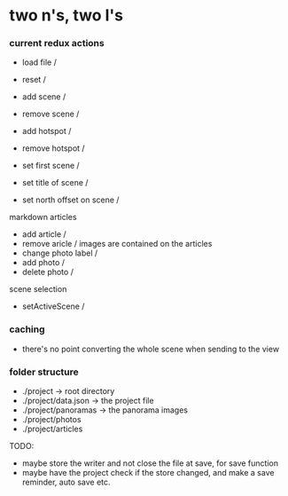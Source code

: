 # two n's, two l's

### current redux actions

- load file /
- reset /
- add scene /
- remove scene /
- add hotspot /
- remove hotspot /
  
- set first scene /
- set title of scene /
- set north offset on scene /


markdown articles 
- add article /
- remove aricle /
images are contained on the articles
- change photo label /
- add photo /
- delete photo /


scene selection
- setActiveScene /

### caching 
- there's no point converting the whole scene when sending to the view
  

### folder structure
- ./project -> root directory
- ./project/data.json  -> the project file
- ./project/panoramas -> the panorama images
- ./project/photos
- ./project/articles

TODO: 
- maybe store the writer and not close the file at save, for save function
- maybe have the project check if the store changed, and make a save reminder, auto save etc.
